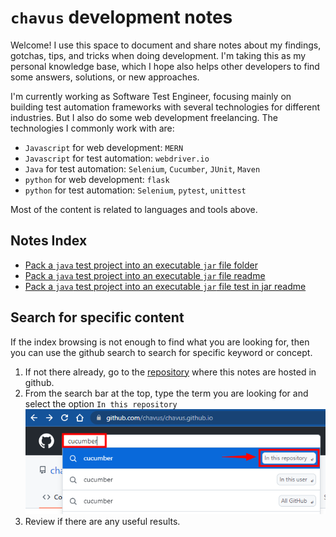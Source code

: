 # `chavus` development notes

Welcome! I use this space to document and share notes about my findings, gotchas, tips, and tricks when doing development. I'm taking this as my personal knowledge base, which I hope also helps other developers to find some answers, solutions, or new approaches.

I'm currently working as Software Test Engineer, focusing mainly on building test automation frameworks with several technologies for different industries. But I also do some web development freelancing. The technologies I commonly work with are:
- `Javascript` for web development: `MERN`
- `Javascript` for test automation: `webdriver.io`
- `Java` for test automation: `Selenium`, `Cucumber`, `JUnit`, `Maven`
- `python` for web development: `flask`
- `python` for test automation: `Selenium`, `pytest`, `unittest`

Most of the content is related to languages and tools above. 

## Notes Index
- [Pack a `java` test project into an executable `jar` file folder](assets/tests-in-jar)
- [Pack a `java` test project into an executable `jar` file readme](assets/tests-in-jar/README.md)
-  [Pack a `java` test project into an executable `jar` file test in jar readme](assets/tests-in-jar/test-in-jar-readme.md)

## Search for specific content
If the index browsing is not enough to find what you are looking for, then you can use the github search to search for specific keyword or concept.
1. If not there already, go to the [repository](https://github.com/chavus/chavus.github.io) where this notes are hosted in github. 
2. From the search bar at the top, type the term you are looking for and select the option `In this repository`
![Search in notes](assets/githubsearch.png)
1. Review if there are any useful results.

